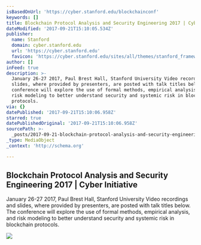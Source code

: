 ```yaml
---
isBasedOnUrl: 'https://cyber.stanford.edu/blockchainconf'
keywords: []
title: Blockchain Protocol Analysis and Security Engineering 2017 | Cyber Initiative
dateModified: '2017-09-21T15:10:05.534Z'
publisher:
  name: Stanford
  domain: cyber.stanford.edu
  url: 'https://cyber.stanford.edu'
  favicon: 'https://cyber.stanford.edu/sites/all/themes/stanford_framework/favicon.ico'
author: []
inFeed: true
description: >-
  January 26-27 2017, Paul Brest Hall, Stanford University Video recordings and
  slides, where provided by presenters, are posted with talk titles below. The
  conference will explore the use of formal methods, empirical analysis, and
  risk modeling to better understand security and systemic risk in blockchain
  protocols.
via: {}
datePublished: '2017-09-21T15:10:06.958Z'
starred: true
datePublishedOriginal: '2017-09-21T15:10:06.958Z'
sourcePath: >-
  _posts/2017-09-21-blockchain-protocol-analysis-and-security-engineering-2017-or.md
_type: MediaObject
_context: 'http://schema.org'

---
```

<article style=""><h1>Blockchain Protocol Analysis and Security Engineering 2017 | Cyber Initiative</h1><p>January 26-27 2017, Paul Brest Hall, Stanford University Video recordings and slides, where provided by presenters, are posted with talk titles below. The conference will explore the use of formal methods, empirical analysis, and risk modeling to better understand security and systemic risk in blockchain protocols.</p><img src="https://cyber.stanford.edu/sites/all/themes/stanford_framework/images/footer-stanford-logo@2x.png" /></article>